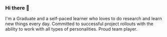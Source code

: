 ### Hi there 👋

I'm a Graduate and a self-paced learner who loves to do research and learn new things every day. Committed to successful project rollouts with the ability to work with all types of personalities. Proud team player.
